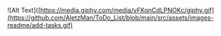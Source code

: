 ![Alt Text]([https://media.giphy.com/media/vFKqnCdLPNOKc/giphy.gif](https://github.com/AletzMan/ToDo_List/blob/main/src/assets/images-readme/add-tasks.gif)
